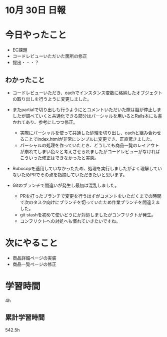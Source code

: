 #  10月 30日 日報

# 今日やったこと

* EC課題
* コードレビューいただいた箇所の修正
* 提出・・・？

##  わかったこと

* コードレビューいただき、eachでインスタンス変数に格納したオブジェクトの取り出しを行うように変更しました。
* またpartialで切り出しも行うようにとコメントいただいた際は脳が停止しましたが調べていくと共通化できる部分はパーシャルを用いるとRails本にも書かれてあり、参考にしつつ修正。
  * 実際にパーシャルを使って共通した処理を切り出し、eachと組み合わせることでindex.htmlが非常にシンプルに変更でき、正直驚きました。
  * パーシャルの処理を作っていたとき、どうしても商品一覧のレイアウトが崩れてしまい色々と考えさせられましたがコードレビューがなければこういった修正はできなかったと実感。
* Rubocopを適用していなかったため、処理を実行しましたがよく理解していないためPRでその点を指摘していただきたいと思います。

* Gitのブランチで間違いが発生し最初は混乱しました。
  * PRを打ったブランチで変更を行うはずがコメントをいただくまでの時間で次のタスク向けにブランチを切っていたため作業ブランチを間違えました。
  * git stashを初めて使いどうにか対処しましたがコンフリクトが発生。
  * コンフリクトへの対処へも慣れていきたいですね。

# 次にやること

* 商品詳細ページの実装
* 商品一覧ページの修正

#  学習時間

4h

##  累計学習時間
542.5h

